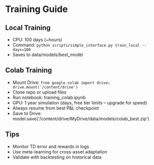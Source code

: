 # Training Guide

## Local Training
- CPU: 100 days (~hours)
- Command: `python scripts/simple_interface.py train_local --days=100`
- Saves to data/models/best_model

## Colab Training
- Mount Drive: `from google.colab import drive; drive.mount('/content/drive')`
- Clone repo or upload files
- Run notebook: training_colab.ipynb
- GPU: 1 year simulation (days, free tier limits – upgrade for speed)
- Always resume from best P&L checkpoint
- Save to Drive: model.save('/content/drive/MyDrive/data/models/colab_best.zip')

## Tips
- Monitor TD error and rewards in logs
- Use meta-learning for cross-asset adaptation
- Validate with backtesting on historical data
